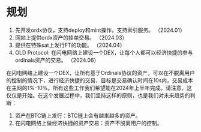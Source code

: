 规划
============


1. 先开发ordx协议，支持deploy和mint操作，支持索引服务。  （2024.01）
2. 网站上提供ordx资产的挂单交易。    （2024.03）
3. 提供在特殊sat上发行FT的功能。     （2024.04）
4. OLD Protocol: 在闪电网络上建设一个DEX，让每个人都可以经济快捷的参与ordinals资产的交易。    （2024.06）

在闪电网络上建设一个DEX，让所有基于Ordinals协议的资产，可以在不脱离用户的控制的情况下，进行经济快捷的交易，目标是交易确认时间在10s内，交易成本在主网的1%-10%。所有这些工作我们希望能在2024年上半年完成。请注意，这仅仅是开始。在这个发展过程中，我们坚持这样的原则，也是我们对未来趋势的判断：   
1. 资产在BTC链上发行：BTC链上会有越来越多的资产。
2. 在闪电网络上做经济快捷的资产交易：资产不脱离用户的控制。

